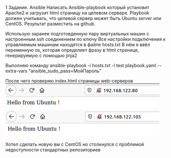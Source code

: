 1 Задание. Ansible
Написать Ansible-playbook который установит Apache2 и загрузит html страницу на целевом сервере. Playbook должен учитывать, что целевой сервер может быть Ubuntu server или CentOS.
Результат разместить на github.

Использую заранее подготовденную пару виртуальных машин с настроенным ssh соединением по ключу
Все настройки подключения к управляемым машинам находятся в файле hosts.txt
В нём я ввёл переменную os, которая определяет фразу в html странице, генерируемую c помощью jinja2

Выполняю команду
ansible-playbook -i hosts.txt -l test playbook.yaml --extra-vars "ansible_sudo_pass=МойПароль"

После чего проверяю index.html страницы web-серверов
![Alt-текст](https://github.com/Suppamanisation/Ansible-BashTask/blob/AnsibleTask/screenshots/Screenshot%20from%202021-05-14%2004-15-13.png)
![Alt-текст](https://github.com/Suppamanisation/Ansible-BashTask/blob/AnsibleTask/screenshots/Screenshot%20from%202021-05-14%2004-15-22.png)

Хотел сделать новую вм c CentOS но столкнулся с проблемой недоступности стандартных репозиториев
